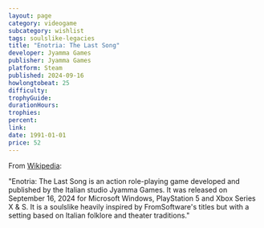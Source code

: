 ```yaml
---
layout: page
category: videogame
subcategory: wishlist
tags: soulslike-legacies
title: "Enotria: The Last Song"
developer: Jyamma Games
publisher: Jyamma Games
platform: Steam
published: 2024-09-16
howlongtobeat: 25
difficulty:
trophyGuide:
durationHours:
trophies:
percent:
link:
date: 1991-01-01
price: 52
---
```


From [Wikipedia](https://en.wikipedia.org/wiki/Enotria:_The_Last_Song):

"Enotria: The Last Song is an action role-playing game developed and published by the Italian studio Jyamma Games. It was released on September 16, 2024 for Microsoft Windows, PlayStation 5 and Xbox Series X & S. It is a soulslike heavily inspired by FromSoftware's titles but with a setting based on Italian folklore and theater traditions."

